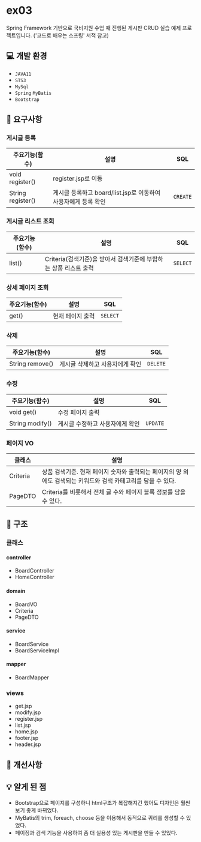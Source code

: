# ex03
Spring Framework 기반으로 국비지원 수업 때 진행된 게시판 CRUD 실습 예제 프로젝트입니다. ('코드로 배우는 스프링' 서적 참고)

## :computer: 개발 환경
* `JAVA11`
* `STS3`
* `MySql`
* `Spring` `MyBatis`
* `Bootstrap`

## :memo: 요구사항
### 게시글 등록
|주요기능(함수)|설명|SQL
|---|---|---|
|void register()|register.jsp로 이동|
|String register()|게시글 등록하고 board/list.jsp로 이동하여 사용자에게 등록 확인|`CREATE`|

### 게시글 리스트 조회
|주요기능(함수)|설명|SQL
|---|---|---|
|list()|Criteria(검색기준)을 받아서 검색기준에 부합하는 상품 리스트 출력|`SELECT`|

### 상세 페이지 조회
|주요기능(함수)|설명|SQL
|---|---|---|
|get()|현재 페이지 출력|`SELECT`|

### 삭제
|주요기능(함수)|설명|SQL
|---|---|---|
|String remove()|게시글 삭제하고 사용자에게 확인|`DELETE`
### 수정
|주요기능(함수)|설명|SQL
|---|---|---|
|void get()|수정 페이지 출력|
|String modify()|게시글 수정하고 사용자에게 확인|`UPDATE`

### 페이지 VO
|클래스|설명|
|---|---|
|Criteria|상품 검색기준. 현재 페이지 숫자와 출력되는 페이지의 양 외에도 검색되는 키워드와 검색 카테고리를 담을 수 있다.|
|PageDTO|Criteria를 비롯해서 전체 글 수와 페이지 블록 정보를 담을 수 있다.|
## :open_file_folder: 구조
### 클래스
#### controller
* BoardController
* HomeController
#### domain
* BoardVO
* Criteria
* PageDTO
#### service
* BoardService
* BoardServiceImpl
#### mapper
* BoardMapper
### views
* get.jsp
* modify.jsp
* register.jsp
* list.jsp
* home.jsp
* footer.jsp
* header.jsp
## :wrench: 개선사항

## :bulb: 알게 된 점
* Bootstrap으로 페이지를 구성하니 html구조가 복잡해지긴 했어도 디자인은 훨씬 보기 좋게 바뀌었다.
* MyBatis의 trim, foreach, choose 등을 이용해서 동적으로 쿼리를 생성할 수 있었다.
* 페이징과 검색 기능을 사용하여 좀 더 실용성 있는 게시판을 만들 수 있었다.
